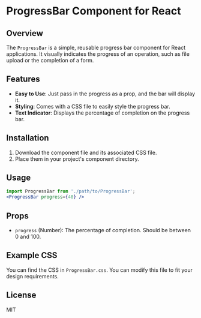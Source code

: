 # ProgressBar Component for React

## Overview

The `ProgressBar` is a simple, reusable progress bar component for React applications. It visually indicates the progress of an operation, such as file upload or the completion of a form.

## Features

- **Easy to Use**: Just pass in the progress as a prop, and the bar will display it.
- **Styling**: Comes with a CSS file to easily style the progress bar.
- **Text Indicator**: Displays the percentage of completion on the progress bar.

## Installation

1. Download the component file and its associated CSS file.
2. Place them in your project's component directory.

## Usage

```jsx
import ProgressBar from './path/to/ProgressBar';
<ProgressBar progress={40} />
```

## Props

- `progress` (Number): The percentage of completion. Should be between 0 and 100.

## Example CSS

You can find the CSS in `ProgressBar.css`. You can modify this file to fit your design requirements.

## License

MIT
